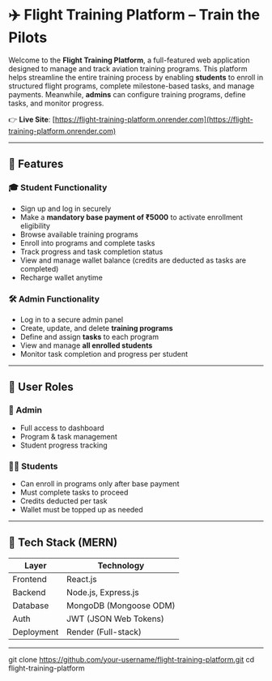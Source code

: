 # ✈️ Flight Training Platform – Train the Pilots

Welcome to the **Flight Training Platform**, a full-featured web application designed to manage and track aviation training programs. This platform helps streamline the entire training process by enabling **students** to enroll in structured flight programs, complete milestone-based tasks, and manage payments. Meanwhile, **admins** can configure training programs, define tasks, and monitor progress.

👉 **Live Site**: [https://flight-training-platform.onrender.com](https://flight-training-platform.onrender.com)

---


## 🚀 Features

### 🎓 Student Functionality
- Sign up and log in securely
- Make a **mandatory base payment of ₹5000** to activate enrollment eligibility
- Browse available training programs
- Enroll into programs and complete tasks
- Track progress and task completion status
- View and manage wallet balance (credits are deducted as tasks are completed)
- Recharge wallet anytime

### 🛠 Admin Functionality
- Log in to a secure admin panel
- Create, update, and delete **training programs**
- Define and assign **tasks** to each program
- View and manage **all enrolled students**
- Monitor task completion and progress per student

---

## 👥 User Roles

### 🔐 Admin
- Full access to dashboard
- Program & task management
- Student progress tracking

### 👨‍🎓 Students
- Can enroll in programs only after base payment
- Must complete tasks to proceed
- Credits deducted per task
- Wallet must be topped up as needed

---

## 🧱 Tech Stack (MERN)

| Layer      | Technology            |
|------------|------------------------|
| Frontend   | React.js|
| Backend    | Node.js, Express.js    |
| Database   | MongoDB (Mongoose ODM) |
| Auth       | JWT (JSON Web Tokens)  |
| Deployment | Render (Full-stack)    |

---


git clone https://github.com/your-username/flight-training-platform.git
cd flight-training-platform

